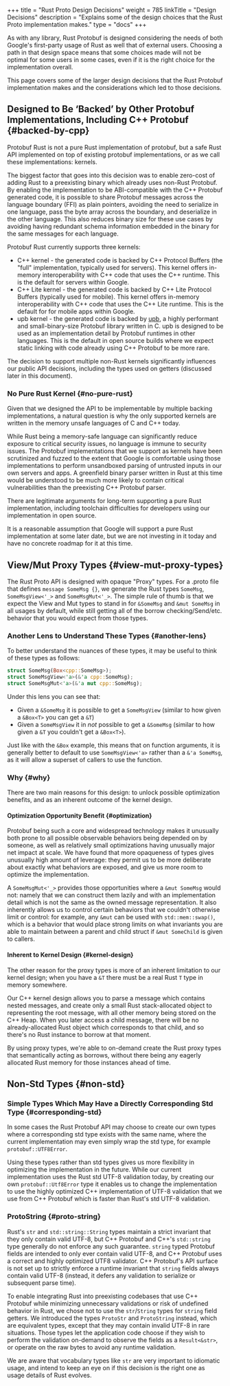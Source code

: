 +++
title = "Rust Proto Design Decisions"
weight = 785
linkTitle = "Design Decisions"
description = "Explains some of the design choices that the Rust Proto implementation makes."
type = "docs"
+++

As with any library, Rust Protobuf is designed considering the needs of both
Google's first-party usage of Rust as well that of external users. Choosing a
path in that design space means that some choices made will not be optimal for
some users in some cases, even if it is the right choice for the implementation
overall.

This page covers some of the larger design decisions that the Rust Protobuf
implementation makes and the considerations which led to those decisions.

## Designed to Be ‘Backed’ by Other Protobuf Implementations, Including C++ Protobuf {#backed-by-cpp}

Protobuf Rust is not a pure Rust implementation of protobuf, but a safe Rust API
implemented on top of existing protobuf implementations, or as we call these
implementations: kernels.

The biggest factor that goes into this decision was to enable zero-cost of
adding Rust to a preexisting binary which already uses non-Rust Protobuf. By
enabling the implementation to be ABI-compatible with the C++ Protobuf generated
code, it is possible to share Protobuf messages across the language boundary
(FFI) as plain pointers, avoiding the need to serialize in one language, pass
the byte array across the boundary, and deserialize in the other language. This
also reduces binary size for these use cases by avoiding having redundant schema
information embedded in the binary for the same messages for each language.

Protobuf Rust currently supports three kernels:

*   C++ kernel - the generated code is backed by C++ Protocol Buffers (the
    "full" implementation, typically used for servers). This kernel offers
    in-memory interoperability with C++ code that uses the C++ runtime. This is
    the default for servers within Google.
*   C++ Lite kernel - the generated code is backed by C++ Lite Protocol Buffers
    (typically used for mobile). This kernel offers in-memory interoperability
    with C++ code that uses the C++ Lite runtime. This is the default for
    for mobile apps within Google.
*   upb kernel - the generated code is backed by
    [upb](https://github.com/protocolbuffers/protobuf/tree/main/upb),
    a highly performant and small-binary-size Protobuf library written in C. upb
    is designed to be used as an implementation detail by Protobuf runtimes in
    other languages. This is the default in open source builds where we expect
    static linking with code already using C++ Protobuf to be more rare.

The decision to support multiple non-Rust kernels significantly influences our
public API decisions, including the types used on getters (discussed later in
this document).

### No Pure Rust Kernel {#no-pure-rust}

Given that we designed the API to be implementable by multiple backing
implementations, a natural question is why the only supported kernels are
written in the memory unsafe languages of C and C++ today.

While Rust being a memory-safe language can significantly reduce exposure to
critical security issues, no language is immune to security issues. The Protobuf
implementations that we support as kernels have been scrutinized and fuzzed to
the extent that Google is comfortable using those implementations to perform
unsandboxed parsing of untrusted inputs in our own servers and apps. A
greenfield binary parser written in Rust at this time would be understood to be
much more likely to contain critical vulnerabilities than the preexisting C++
Protobuf parser.

There are legitimate arguments for long-term supporting a pure Rust
implementation, including toolchain difficulties for developers using our
implementation in open source.

It is a reasonable assumption that Google will support a pure Rust
implementation at some later date, but we are not investing in it today and have
no concrete roadmap for it at this time.

## View/Mut Proxy Types {#view-mut-proxy-types}

The Rust Proto API is designed with opaque "Proxy" types. For a .proto file that
defines `message SomeMsg {}`, we generate the Rust types `SomeMsg`,
`SomeMsgView<'_>` and `SomeMsgMut<'_>`. The simple rule of thumb is that we
expect the View and Mut types to stand in for `&SomeMsg` and `&mut SomeMsg` in
all usages by default, while still getting all of the borrow checking/Send/etc.
behavior that you would expect from those types.

### Another Lens to Understand These Types {#another-lens}

To better understand the nuances of these types, it may be useful to think of
these types as follows:

```rust
struct SomeMsg(Box<cpp::SomeMsg>);
struct SomeMsgView<'a>(&'a cpp::SomeMsg);
struct SomeMsgMut<'a>(&'a mut cpp::SomeMsg);
```

Under this lens you can see that:

-   Given a `&SomeMsg` it is possible to get a `SomeMsgView` (similar to how
    given a `&Box<T>` you can get a `&T`)
-   Given a `SomeMsgView` it in *not* possible to get a `&SomeMsg` (similar to
    how given a `&T` you couldn't get a `&Box<T>`).

Just like with the `&Box` example, this means that on function arguments, it is
generally better to default to use `SomeMsgView<'a>` rather than a `&'a
SomeMsg`, as it will allow a superset of callers to use the function.

### Why {#why}

There are two main reasons for this design: to unlock possible optimization
benefits, and as an inherent outcome of the kernel design.

#### Optimization Opportunity Benefit {#optimization}

Protobuf being such a core and widespread technology makes it unusually both
prone to all possible observable behaviors being depended on by someone, as well
as relatively small optimizations having unusually major net impact at scale. We
have found that more opaqueness of types gives unusually high amount of
leverage: they permit us to be more deliberate about exactly what behaviors are
exposed, and give us more room to optimize the implementation.

A `SomeMsgMut<'_>` provides those opportunities where a `&mut SomeMsg` would
not: namely that we can construct them lazily and with an implementation detail
which is not the same as the owned message representation. It also inherently
allows us to control certain behaviors that we couldn't otherwise limit or
control: for example, any `&mut` can be used with `std::mem::swap()`, which is a
behavior that would place strong limits on what invariants you are able to
maintain between a parent and child struct if `&mut SomeChild` is given to
callers.

#### Inherent to Kernel Design {#kernel-design}

The other reason for the proxy types is more of an inherent limitation to our
kernel design; when you have a `&T` there must be a real Rust `T` type in memory
somewhere.

Our C++ kernel design allows you to parse a message which contains nested
messages, and create only a small Rust stack-allocated object to representing
the root message, with all other memory being stored on the C++ Heap. When you
later access a child message, there will be no already-allocated Rust object
which corresponds to that child, and so there's no Rust instance to borrow at
that moment.

By using proxy types, we're able to on-demand create the Rust proxy types that
semantically acting as borrows, without there being any eagerly allocated Rust
memory for those instances ahead of time.

## Non-Std Types {#non-std}

### Simple Types Which May Have a Directly Corresponding Std Type {#corresponding-std}

In some cases the Rust Protobuf API may choose to create our own types where a
corresponding std type exists with the same name, where the current
implementation may even simply wrap the std type, for example
`protobuf::UTF8Error`.

Using these types rather than std types gives us more flexibility in optimizing
the implementation in the future. While our current implementation uses the Rust
std UTF-8 validation today, by creating our own `protobuf::Utf8Error` type it
enables us to change the implementation to use the highly optimized C++
implementation of UTF-8 validation that we use from C++ Protobuf which is faster
than Rust's std UTF-8 validation.

### ProtoString {#proto-string}

Rust's `str` and `std::string::String` types maintain a strict invariant that
they only contain valid UTF-8, but C++ Protobuf and C++'s `std::string` type
generally do not enforce any such guarantee. `string` typed Protobuf fields are
intended to only ever contain valid UTF-8, and C++ Protobuf uses a correct and
highly optimized UTF8 validator. C++ Protobuf's API surface is not set up to
strictly enforce a runtime invariant that `string` fields always contain valid
UTF-8 (instead, it defers any validation to serialize or subsequent parse time).

To enable integrating Rust into preexisting codebases that use C++ Protobuf
while minimizing unnecessary validations or risk of undefined behavior in Rust,
we chose not to use the `str`/`String` types for `string` field getters. We
introduced the types `ProtoStr` and `ProtoString` instead, which are equivalent
types, except that they may contain invalid UTF-8 in rare situations. Those
types let the application code choose if they wish to perform the validation
on-demand to observe the fields as a `Result<&str>`, or operate on the raw bytes
to avoid any runtime validation.

We are aware that vocabulary types like `str` are very important to idiomatic
usage, and intend to keep an eye on if this decision is the right one as usage
details of Rust evolves.
